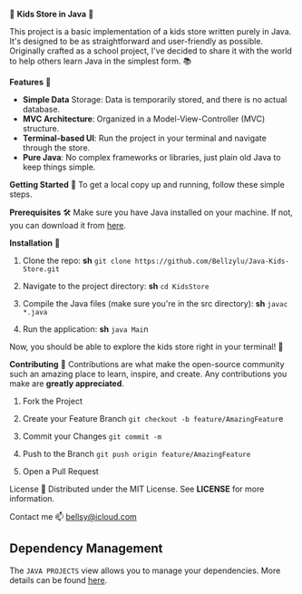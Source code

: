 🎈 **Kids Store in Java** 🎈

This project is a basic implementation of a kids store written purely in Java. It's designed to be as straightforward and user-friendly as possible. Originally crafted as a school project, I've decided to share it with the world to help others learn Java in the simplest form. 📚

**Features** 🎪

* **Simple Data** Storage: Data is temporarily stored, and there is no actual database.
* **MVC Architecture**: Organized in a Model-View-Controller (MVC) structure.
* **Terminal-based UI**: Run the project in your terminal and navigate through the store.
* **Pure Java**: No complex frameworks or libraries, just plain old Java to keep things simple.

**Getting Started** 🚀
To get a local copy up and running, follow these simple steps.

**Prerequisites** 🛠️
Make sure you have Java installed on your machine. If not, you can download it from [here](https://www.java.com/en/download/).

**Installation** 💾
1. Clone the repo:
**sh**
```git clone https://github.com/Bellzylu/Java-Kids-Store.git```

2. Navigate to the project directory:
**sh**
```cd KidsStore```

3. Compile the Java files (make sure you're in the src directory):
**sh**
```javac *.java```

4. Run the application:
**sh**
```java Mai```n

Now, you should be able to explore the kids store right in your terminal! 🚀 

**Contributing** 🤝
Contributions are what make the open-source community such an amazing place to learn, inspire, and create. Any contributions you make are **greatly appreciated**.

1. Fork the Project

2. Create your Feature Branch 
```git checkout -b feature/AmazingFeatur```e
3. Commit your Changes 
```git commit -m```

4. Push to the Branch 
```git push origin feature/AmazingFeature```

5. Open a Pull Request

License 📜
Distributed under the MIT License. See **LICENSE** for more information.

Contact me 📫
bellsy@icloud.com



## Dependency Management

The `JAVA PROJECTS` view allows you to manage your dependencies. More details can be found [here](https://github.com/microsoft/vscode-java-dependency#manage-dependencies).
